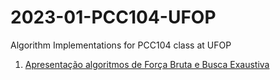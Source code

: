 # 2023-01-PCC104-UFOP
Algorithm Implementations for PCC104 class at UFOP

1. [Apresentação algoritmos de Força Bruta e Busca Exaustiva](01-exhaustive-search/01-presentation.md)
